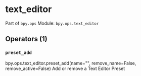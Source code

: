 # text_editor

Part of `bpy.ops`
Module: `bpy.ops.text_editor`

## Operators (1)

### `preset_add`

bpy.ops.text_editor.preset_add(name="", remove_name=False, remove_active=False)
Add or remove a Text Editor Preset
